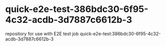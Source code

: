 # quick-e2e-test-386bdc30-6f95-4c32-acdb-3d7887c6612b-3
repository for use with E2E test job quick-e2e-test:386bdc30-6f95-4c32-acdb-3d7887c6612b-3
